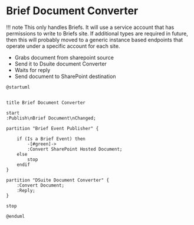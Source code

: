 # Brief Document Converter

!!! note
    This only handles Briefs. It will use a service account that has permissions to write to Briefs site. If additional types are required in future, then this will probably moved to a generic instance based endpoints that operate under a specific account
    for each site.

- Grabs document from sharepoint source
- Send it to Dsuite document Converter
- Waits for reply
- Send document to SharePoint destination

```plantuml
@startuml


title Brief Document Converter

start
:Publish\nBrief Document\nChanged;

partition "Brief Event Publisher" {

    if (Is a Brief Event) then
        -[#green]->
        :Convert SharePoint Hosted Document;
    else
        stop
    endif    
}

partition "DSuite Document Converter" {
    :Convert Document;
    :Reply;
}

stop

@enduml


```